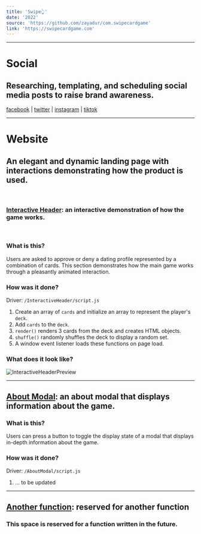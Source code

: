 ```yaml
---
title: 'Swipe👆'
date: '2022'
source: 'https://github.com/zayadur/com.swipecardgame'
link: 'https://swipecardgame.com'
---
```


***

# Social

## Researching, templating, and scheduling social media posts to raise brand awareness.

[facebook](https://www.facebook.com/swipecardgame) | [twitter](https://twitter.com/swipecardgame) | [instagram](https://www.instagram.com/swipecardgame/) | [tiktok](https://www.tiktok.com/@swipecardgame)

***

# Website

## An elegant and dynamic landing page with interactions demonstrating how the product is used.

<br>

### [Interactive Header](https://github.com/zayadur/com.swipecardgame/tree/main/InteractiveHeader): an interactive demonstration of how the game works.

<br>

### What is this?
Users are asked to approve or deny a dating profile represented by a combination of cards. This section demonstrates how the main game works through a pleasantly animated interaction.

### How was it done?
Driver: `/InteractiveHeader/script.js`
1. Create an array of `cards` and initialize an array to represent the player's `deck`.
2. Add `cards` to the `deck`.
3. `render()` renders 3 cards from the deck and creates HTML objects.
4. `shuffle()` randomly shuffles the deck to display a random set.
5. A window event listener loads these functions on page load.

### What does it look like?
![InteractiveHeaderPreview](https://raw.githubusercontent.com/zayadur/com.swipecardgame/main/InteractiveHeaderPreview.gif 'Preview of the interactive header section')

***

## [About Modal](https://github.com/zayadur/com.swipecardgame/tree/main/AboutModal): an about modal that displays information about the game.
### What is this?
Users can press a button to toggle the display state of a modal that displays in-depth information about the game.

### How was it done?
Driver: `/AboutModal/script.js`
1. ... to be updated

***

## [Another function](#): reserved for another function
### This space is reserved for a function written in the future.